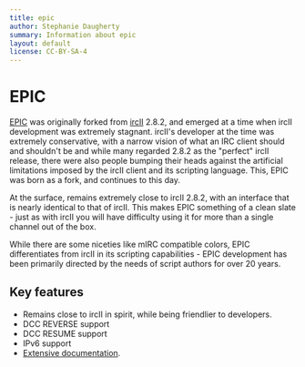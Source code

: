 ```yaml
---
title: epic
author: Stephanie Daugherty
summary: Information about epic
layout: default
license: CC-BY-SA-4
---
```


# EPIC

[EPIC](http://www.spicsol.org) was originally forked from [ircII](/irchelp/clients/inix/ircii/) 2.8.2, and emerged at a time when ircII
development was extremely stagnant. ircII's developer at the time was extremely
conservative, with a narrow vision of what an IRC client should and shouldn't be
and while many regarded 2.8.2 as the "perfect" ircII release, there were also
people bumping their heads against the artificial limitations imposed by the ircII
client and its scripting language. This, EPIC was born as a fork, and continues to
this day.

At the surface, remains extremely close to ircII 2.8.2, with an interface that is
nearly identical to that of ircII. This makes EPIC something of a clean slate -
just as with ircII you will have difficulty using it for more than a single
channel out of the box.

While there are some niceties like mIRC compatible colors, EPIC differentiates
from ircII in its scripting capabilities - EPIC development has been primarily
directed by the needs of script authors for over 20 years.


## Key features
 * Remains close to ircII in spirit, while being friendlier to developers.
 * DCC REVERSE support
 * DCC RESUME support
 * IPv6 support
 * [Extensive documentation](http://www.epicsol.org/doku.php/help_root).
